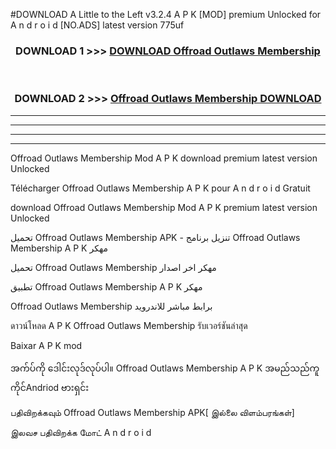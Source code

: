 #DOWNLOAD A Little to the Left v3.2.4 A P K [MOD] premium Unlocked for A n d r o i d [NO.ADS] latest version 775uf 



<div align="center">

<h3>DOWNLOAD 1 >>> <a href="https://getmod1.web.app/?judule=Btd Battles">DOWNLOAD Offroad Outlaws Membership </a></h3><br>

<h3>DOWNLOAD 2 >>> <a href="https://getmod1.web.app/?judule=Btd Battles">Offroad Outlaws Membership  DOWNLOAD </a></h3>

</div>


----------------------------------------------------------

----------------------------------------------------------

----------------------------------------------------------

----------------------------------------------------------


Offroad Outlaws Membership  Mod A P K download premium latest version Unlocked

Télécharger Offroad Outlaws Membership  A P K pour A n d r o i d Gratuit

download Offroad Outlaws Membership  Mod A P K premium latest version Unlocked

تحميل Offroad Outlaws Membership  APK - تنزيل برنامج Offroad Outlaws Membership  A P K مهكر

تحميل Offroad Outlaws Membership  مهكر اخر اصدار

تطبيق Offroad Outlaws Membership  A P K مهكر

Offroad Outlaws Membership  برابط مباشر للاندرويد

ดาวน์โหลด A P K Offroad Outlaws Membership  รับเวอร์ชันล่าสุด

Baixar A P K mod

အက်ပ်ကို ဒေါင်းလုဒ်လုပ်ပါ။ Offroad Outlaws Membership  A P K အမည်သည်ကူကိုင်Andriod ဗားရှင်း

பதிவிறக்கவும் Offroad Outlaws Membership  APK[ இல்லை விளம்பரங்கள்] 
 
இலவச பதிவிறக்க மோட் A n d r o i d



